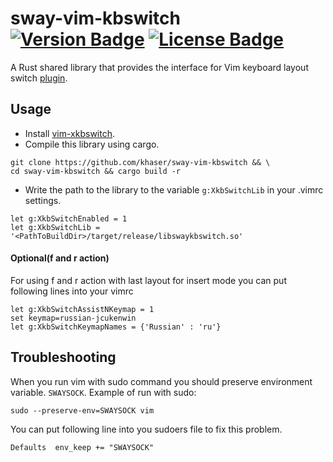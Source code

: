 # sway-vim-kbswitch &emsp; [![Version Badge]][crates.io] [![License Badge]][license]

[Version Badge]: https://img.shields.io/crates/v/libswaykbswitch.svg
[crates.io]: https://crates.io/crates/libswaykbswitch
[License Badge]: https://img.shields.io/crates/l/libswaykbswitch.svg
[license]: https://github.com/khaser/sway-vim-kbswitch/blob/master/LICENSE.md

A Rust shared library that provides the interface for Vim keyboard layout switch [plugin](https://github.com/lyokha/vim-xkbswitch).

## Usage 
- Install [vim-xkbswitch](https://github.com/lyokha/vim-xkbswitch).
- Compile this library using cargo.
```
git clone https://github.com/khaser/sway-vim-kbswitch && \
cd sway-vim-kbswitch && cargo build -r
```

- Write the path to the library to the variable `g:XkbSwitchLib` in your .vimrc settings.
```
let g:XkbSwitchEnabled = 1
let g:XkbSwitchLib = '<PathToBuildDir>/target/release/libswaykbswitch.so'
```

#### Optional(f and r action)
For using f and r action with last layout for insert mode you can put following lines into your vimrc
```
let g:XkbSwitchAssistNKeymap = 1    
set keymap=russian-jcukenwin
let g:XkbSwitchKeymapNames = {'Russian' : 'ru'}
```
## Troubleshooting 
When you run vim with sudo command you should preserve environment variable.
``SWAYSOCK``. 
Example of run with sudo:
```
sudo --preserve-env=SWAYSOCK vim
```
You can put following line into you sudoers file to fix this problem.
```
Defaults  env_keep += "SWAYSOCK"
```

